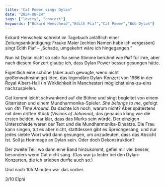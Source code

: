 ```yaml
---
title: "Cat Power sings Dylan"
date: "2024-08-24"
tags: ["levity", "concert"]
keywords: ["Eckard Henscheid","Edith Piaf","Cat Power","Bob Dylan"]
---
```

Eckard Henscheid schreibt im Tagebuch anläßlich einer Zeitungsankündigung: Frauke Maier [echten Namen habe ich vergessen] singt Edith Piaf – „Schade, umgekehrt wäre ich hingegangen.”

Nun ist Dylan nicht so sehr für seine Stimme berühmt wie Piaf für ihre, aber nach diesem Konzert glaube ich, dass Dylan Power besser gesungen hätte.

Eigentlich eine schöne (aber auch gewagte, wenn nicht größenwahnsinnige) Idee, das legendäre Dylan-Konzert von 1966 in der Royal Albert-Hall (in Wirklichkeit in Manchester) möglichst eins-zu-eins nachzuspielen.

Cat kommt leicht schwankend auf die Bühne und singt begleitet von einem Gitarristen und einem Mundharmonika-Spieler. <i>She belongs to me</i>, gefolgt von <i>4th Time Around</i>. Da dachte ich noch, warum nicht? Aber spätestens mit dem dritten Stück (<i>Visions of Johanna</i>), das genauso klang wie die ersten beiden, war klar, dass das Murks sein würde. Der einzigen Unterschiede waren der Text und die Mundharmonika-Einsätze. Die Frau kann singen, tut es aber nicht, stattdessen gibt es Sprechgesang, und nur jedes siebte Wort wird dann gesungen, um anzudeuten, dass das Absicht ist. Soll ja Hommage an Dylan sein. Oder doch Dekonstruktion? 

Der zweite Teil, wo dann eine Band hinzukommt, gefiel mir viel besser, besonders wenn Cat nicht sang. (Das war ja leider bei den Dylan-Konzerten, die ich erleben durfte auch so.)

Und nach 105 Minuten war das vorbei.

3/10 Elphi